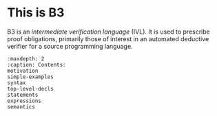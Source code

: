 # This is B3

B3 is an _intermediate verification language_ (IVL). It is used to prescribe proof obligations,
primarily those of interest in an automated deductive verifier for a source programming language.



```{toctree}
:maxdepth: 2
:caption: Contents:
motivation
simple-examples
syntax
top-level-decls
statements
expressions
semantics
```
